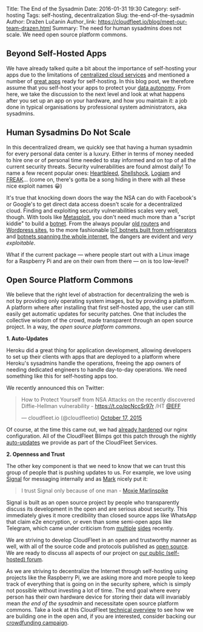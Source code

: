 Title: The End of the Sysadmin
Date: 2016-01-31 19:30
Category: self-hosting
Tags: self-hosting, decentralization
Slug: the-end-of-the-sysadmin
Author: Dražen Lučanin
Author_link: https://cloudfleet.io/blog/meet-our-team-drazen.html
Summary: The need for human sysadmins does not scale. We need open source platform commons.


## Beyond Self-Hosted Apps

We have already talked quite a bit about the importance of self-hosting
your apps due to the limitations of
[centralized cloud services][cloud-limitations]
and mentioned a number of [great apps][tools] ready for self-hosting.
In this blog post, we therefore assume that you self-host your apps
to protect your [data autonomy][data-autonomy].
From here, we take the discussion to the next level and look at
what happens after you set up an app on your hardware, and how you maintain
it: a job done in typical organisations by professional system administrators,
aka sysadmins.


## Human Sysadmins Do Not Scale

In this decentralized dream, we quickly see that having a human sysadmin for
every personal data center is a luxury. Either in terms of money needed to
hire one or of personal time needed to stay informed and on top of
all the current security threats. Security vulnerabilities are found almost
daily! To name a few recent popular ones: [Heartbleed](http://heartbleed.com/),
[Shellshock](https://en.wikipedia.org/wiki/Shellshock_%28software_bug%29),
[Logjam](https://weakdh.org/) and [FREAK](https://freakattack.com/)...
(come on, there's gotta be a song hiding in there with
all these nice exploit names 😀)

It's true that knocking down doors the way the NSA can do with Facebook's or
Google's to get direct data access doesn't scale for a decentralized cloud.
Finding and exploiting security vulnerabilities scales very well, though.
With tools like [Metasploit][], you don't need much more than a "script
kiddie" to build a [botnet][]. From the always popular
[old routers][router-botnet]
and [Wordpress sites][wordpress-botnet], to the more fashionable
[IoT botnets built from refrigerators][iot-botnet] and
[botnets spanning the whole internet][large-botnet], the dangers are evident and
*very exploitable*.

What if the current package — where people start out with a Linux image
for a Raspberry Pi and are on their own from there — on is too low-level?


## Open Source Platform Commons

We believe that the right level of abstraction for decentralizing the web is not
by providing only operating system images, but by providing a platform.
A platform where after installing that first self-hosted app,
the user can still easily get
automatic updates for security patches. One that includes the collective wisdom
of the crowd, made transparent through an open source project.
In a way, the *open source platform commons*.

**1. Auto-Updates**

Heroku did a great thing for application development, allowing developers to
set up their clients with apps that are deployed to a platform where Heroku's
sysadmins handle the operations, freeing the app owners of needing dedicated
engineers to handle day-to-day operations. We need something like this for
self-hosting apps too.

We recently announced this on Twitter:

<blockquote class="twitter-tweet" lang="en"><p lang="en" dir="ltr">How to Protect Yourself from NSA Attacks on the recently discovered Diffie-Hellman vulnerability - <a href="https://t.co/pcNccSr97r">https://t.co/pcNccSr97r</a> /HT <a href="https://twitter.com/EFF">@EFF</a></p>&mdash; cloudfleet.io (@cloudfleetio) <a href="https://twitter.com/cloudfleetio/status/655420616200298496">October 17, 2015</a></blockquote>
<script async src="//platform.twitter.com/widgets.js" charset="utf-8"></script>

Of course, at the time this came out, we had [already hardened][nginx-fix]
our nginx configuration. All of the CloudFleet Blimps got this patch through
the nightly [auto-updates][auto-updates] we provide as part of the CloudFleet
Services.

**2. Openness and Trust**

The other key component is that we need to know that we can trust this group of
people that is pushing updates to us. For example, we love using [Signal][]
for messaging internally and as [Mark][] nicely put it:

> I trust Signal only because of one man - [Moxie Marlinspike][moxie]

Signal is built as an open source project by people who transparently discuss
its development in the open and are serious about security. This immediately
gives it more credibility than closed source apps like WhatsApp that claim e2e
encryption, or even than some semi-open apps like Telegram, which came under criticism
from [multiple][telegram-attack1] [sides][telegram-attack2] recently.

We are striving to develop CloudFleet in an open and trustworthy manner as well,
with all of the source code and protocols published as
[open source][cloudfleet-github]. We are ready to discuss all aspects of our
project on [our public (self-hosted) forum][forum].

As we are striving to decentralize the Internet through self-hosting using
projects like the Raspberry Pi, we are asking more and more people to keep track
of everything that is going on in the
security sphere, which is simply not possible without investing a lot of time.
The end goal where every person has their own hardware device for storing their
data will invariably mean *the end of the sysadmin* and necessitate
open source platform commons. Take a look at this CloudFleet
[technical overview][] to see how we are building one in the open and,
if you are interested, consider
backing our [crowdfunding campaign][crowdfunding].

[forum]: https://discourse.cloudfleet.io/
[cloudfleet-github]: https://github.com/cloudfleet
[Signal]: https://whispersystems.org/
[Mark]: https://cloudfleet.io/blog/meet-our-team-mark.html
[auto-updates]: http://cloudfleet.readthedocs.org/en/latest/doc/technology/technology.html#architecture
[Metasploit]: https://www.metasploit.com/
[botnet]: https://en.wikipedia.org/wiki/Botnet#Illegal_botnets
[router-botnet]: https://voidsec.com/en/aethra-botnet-en/
[iot-botnet]: http://www.ibtimes.co.uk/spam-emails-are-being-sent-by-your-fridge-1432737
[wordpress-botnet]: http://arstechnica.com/security/2013/04/huge-attack-on-wordpress-sites-could-spawn-never-before-seen-super-botnet/
[large-botnet]: http://www.theregister.co.uk/2013/03/19/carna_botnet_ipv4_internet_map/
[data-autonomy]: https://cloudfleet.io/blog/introducing-data-autonomy.html
[cloud-limitations]: https://cloudfleet.io/blog/5-reasons-to-self-host.html
[nginx-fix]: https://github.com/cloudfleet/blimp-nginx/pull/1/files
[tools]: https://cloudfleet.io/blog/tools-to-take-back-control-over-your-data.html
[moxie]: https://en.wikipedia.org/wiki/Moxie_Marlinspike
[telegram-attack1]: http://www.alexrad.me/discourse/a-264-attack-on-telegram-and-why-a-super-villain-doesnt-need-it-to-read-your-telegram-chats.html
[telegram-attack2]: http://thoughtcrime.org/blog/telegram-crypto-challenge/
[crowdfunding]: https://www.indiegogo.com/projects/cloudfleet-your-private-encrypted-cloud-at-home/x/4096670#/
[technical overview]: http://cloudfleet.readthedocs.org/en/latest/doc/technology/technology.html
[cloudfleet]: https://cloudfleet.io/
